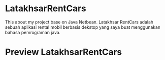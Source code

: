 # LatakhsarRentCars
This about  my project base on Java Netbean. Latakhsar RentCars adalah sebuah aplikasi rental mobil berbasis dekstop yang saya buat menggunakan bahasa pemrograman java.

# Preview LatakhsarRentCars
